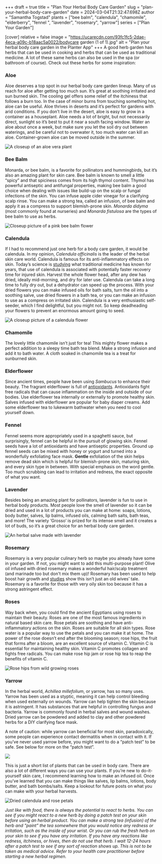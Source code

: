 +++
draft = true
title = "Plan Your Herbal Body Care Garden"
slug = "plan-your-herbal-body-care-garden"
date = 2024-03-04T21:32:47.698Z
author = "Samantha Togstad"
plants = ["bee balm", "calendula", "chamomile", "elderberry", "fennel ", "lavender", "rosemary", "yarrow"]
series = ["Plan Your Garden"]

[cover]
relative = false
image = "https://ucarecdn.com/93fc1fc5-2dae-4eca-a09c-b18aac5a0022/bodycare garden (1 of 1).jpg"
alt = "Plan your herbal body care garden in the Planter App"
+++
A good herb garden has herbs that can be used in cooking and herbs that can be used as traditional medicine. A lot of these same herbs can also be used in the spa (or bathroom of course). Check out these herbs for some inspiration:

### Aloe

Aloe deserves  a top spot  in our herbal body care garden lineup.  Many of us reach for aloe after getting too much sun. It’s great at soothing irritated and sun burned skin. The cooling gel offers some relief of the itchiness that follows a burn too. In the case of minor burns from touching something hot, aloe can be useful.  Aloe thrives in deserts and it’s perfect for gardens with arid conditions. If you don’t live in the desert, aloe is easy to grow in a container as a houseplant.  Aloe needs a lot of bright, but not necessarily direct, sunlight so it’s best to put it near a south facing window. Water an aloe about once a week, but make sure you let the soil dry out between waterings, and be careful not to overwater it, too much water can kill an aloe. Container-grown aloe can be moved outside in the summer. 

![A closeup of an aloe vera plant](https://ucarecdn.com/78733d15-00f2-4e00-923e-857e4f99e6aa/jacqueline-brandwayn-oidp3mVNvVs-unsplash.jpg)

### Bee Balm

Monarda, or bee balm, is a favorite for pollinators and hummingbirds, but it’s also an amazing plant for skin care.  Bee balm is known to smell a little “spicy” and that spiciness comes from its high thymol content.  Thymol has powerful antiseptic and antifungal properties, making bee balm a good choice when dealing with issues like build-up on the scalp or fungal infections of the skin. You can infuse apple cider vinegar for a clarifying scalp rinse.  You can make a strong tea, called an infusion, of bee balm and apply it as a compress to support blemish-prone skin. *Monarda didyma* (most commonly found at nurseries) and *Monarda fistulosa* are the types of bee balm to use as herbs.

![Closeup picture of a pink bee balm flower](https://ucarecdn.com/2a6cb771-42a2-4aab-a33f-e8578dd6068a/a-b-Xr0J-hYmh9c-unsplash.jpg)

### Calendula

If I had to recommend just one herb for a body care garden, it would be calendula. In my opinion, *Calendula officinalis* is the leader of the herbal skin care world. Calendula is famous for its anti-inflammatory effects on skin.  Today’s science is [studying](https://www.hmpgloballearningnetwork.com/site/wounds/article/9064#:~:text=The%20study%20found%20that%20cleaning,to%20using%20Calendula%20solution%20alone.) what traditional medicine has known for years, that use of calendula is associated with potentially faster recovery time for injured skin.  Harvest the whole flower head, after any dew has dried, ideally mid-morning, and dry for later use. Calendula can take a long time to fully dry out, but a dehydrator can speed up the process. With your dried flowers you can make infused oils for bath salts, turn the oil into a soothing salve, use dried flowers in a bath tea, or you can make an infusion to use as a compress on irritated skin. Calendula is a very enthusiastic self-seeder, which I find delightful, but you might not. So keep deadheading your flowers to prevent an enormous amount going to seed. 

![A closeup picture of a calendula flower](https://ucarecdn.com/4da1ef37-f30e-41da-8da2-e8debbb2155e/DSC07121.JPG "I let calendula go wild and take over my garden")

### Chamomile

The lovely little chamomile isn’t just for tea!  This mighty flower makes a perfect addition to a sleepy time bath tea blend. Make a strong infusion and add it to bath water. A cloth soaked in chamomile tea is a treat for sunburned skin. 

### Elderflower

Since ancient times, people have been using *Sambucus* to enhance their beauty. The fragrant elderflower is full of [antioxidants](https://www.ncbi.nlm.nih.gov/pmc/articles/PMC5325840/#:~:text=Notably%2C%20the%20free%2Dradical%20scavenging,their%20antioxidant%20potency%20%5B27%5D.).  Antioxidants fight free radicals that can cause inflammation on the inside and outside of our bodies.  Use elderflower tea internally or externally to promote healthy skin.  Salves infused with elderflower are popular for baby diaper creams.  Add some elderflower tea to lukewarm bathwater when you need to cool yourself down. 

### Fennel

Fennel seems more appropriately used in a spaghetti sauce, but surprisingly, fennel can be helpful in the pursuit of glowing skin.  Fennel seeds have a lot of antioxidants and have antiseptic properties.  Ground up fennel seeds can be mixed with honey or yogurt and turned into a wonderfully exfoliating face mask. **Gentle** exfoliation of the skin helps remove dead skin which is helpful for blemish-prone skin, maturing skin, and every skin type in between. With special emphasis on the word gentle.  Too much scrubbing can lead to irritation and redness, the exact opposite of what you want. 

### Lavender

Besides being an amazing plant for pollinators, lavender is fun to use in herbal body products. Most people love the smell of lavender so it can be dried and used in a lot of products you can make at home: soaps, lotions, body butter, salves, lip balms, infused oils, calming bath salts, bath teas, and more! The variety ‘Grosso’ is prized for its intense smell and it creates a lot of buds, so it’s a great choice for an herbal body care garden. 

![An herbal salve made with lavender](https://ucarecdn.com/083d10e2-a33a-4437-bbe1-8c1726e68108/salve.jpg "Herbal salve made with homegrown lavender")

### Rosemary

Rosemary is a very popular culinary herb so maybe you already have some in your garden. If not, you might want to add this multi-purpose plant!  Olive oil infused with dried rosemary makes a wonderful hair/scalp treatment (and marinade too but don't mix them up)! Rosemary has been used to help boost hair growth and [studies](https://www.medicalnewstoday.com/articles/319444) show this isn’t just an old wives’ tale.  Rosemary is a favorite for those with very oily skin too because it has a strong astringent effect. 

### Roses

Way back when, you could find the ancient Egyptians using roses to maintain their beauty. Roses are one of the most famous ingredients in natural based skin care.  Rose petals are soothing and have anti-inflammatory actions on the skin. Roses are suitable for all skin types. Rose water is a popular way to use the petals and you can make it at home. The power of the rose doesn’t end after the blooming season; rose hips, the fruit that forms after a bloom, are an excellent source of vitamin C. Vitamin C is essential for maintaining healthy skin. Vitamin C promotes collagen and fights free radicals. You can make rose hip jam or rose hip tea to reap the benefits of vitamin C. 

![Rose hips from wild growing roses](https://ucarecdn.com/9ddbad08-d030-46ba-9462-23f3bbde65b9/DSC07656.JPG "Rose hips can be foraged in the fall and are sweeter after a frost")

### Yarrow

In the herbal world, *Achillea millefolium*, or yarrow, has so many uses. Yarrow has been used as a styptic, meaning it can help control bleeding when used externally on wounds.  Yarrow can help tighten the skin because it is astringent. It has substances that are helpful in controlling fungus and bacteria. Yarrow is commonly found in herbal salves and wound washes. Dried yarrow can be powdered and added to clay and other powdered herbs for a DIY clarifying face mask. 

 A note of caution: while yarrow can beneficial for most skin, paradoxically, some people can experience contact dermatitis when in contact with it. If you’ve never used yarrow before, you might want to do a “patch test” to be safe. See below for more on the “patch test”. 

![](https://ucarecdn.com/7ac1ecce-289e-4b70-a725-bdfbb0c4e822/priscilla-du-preez-ukZazKwQpec-unsplash.jpg)

This is just a short list of plants that can be used in body care.  There are also a lot of different ways you can use your plants. If you’re new to do-it-yourself skin care, I recommend learning how to make an infused oil.  Once you’ve learned that you can make things like salves, lip balms, lotions, body butter, and bath bombs/salts. Keep a lookout for future posts on what you can make with your herbal harvests. 

![Dried calendula and rose petals ](https://ucarecdn.com/6fb809bc-04f1-4041-b4b8-5157afecf451/herbs.jpg)

*Just like with food, there is always the potential to react to herbs. You can see if you might react to a new herb by doing a patch test on your skin before using an herbal product.  You can make a strong tea (infusion) of the herb and "paint" the tea somewhere that you would notice any redness or irritation, such as the inside of your wrist. Or you can rub the fresh herb on your skin to see if you have any irritation. If you have any reactions like redness, itchiness, or hives, then do not use that herb.  I wait 12-24 hours after a patch test to see if any sort of reaction shows up. This is not to be taken as medical advice. Refer to your health care practitioner before starting a new herbal regimen.*
